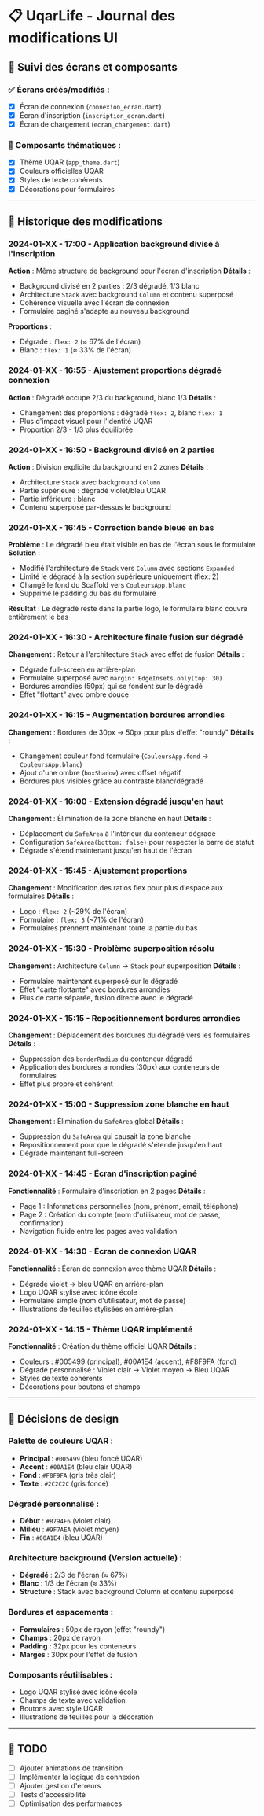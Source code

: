 # 📋 UqarLife - Journal des modifications UI

## 🎯 Suivi des écrans et composants

### ✅ Écrans créés/modifiés :
- [x] Écran de connexion (`connexion_ecran.dart`)
- [x] Écran d'inscription (`inscription_ecran.dart`)
- [x] Écran de chargement (`ecran_chargement.dart`)

### 🎨 Composants thématiques :
- [x] Thème UQAR (`app_theme.dart`)
- [x] Couleurs officielles UQAR
- [x] Styles de texte cohérents
- [x] Décorations pour formulaires

---

## 📅 Historique des modifications

### **2024-01-XX - 17:00 - Application background divisé à l'inscription**
**Action** : Même structure de background pour l'écran d'inscription
**Détails** : 
- Background divisé en 2 parties : 2/3 dégradé, 1/3 blanc
- Architecture `Stack` avec background `Column` et contenu superposé
- Cohérence visuelle avec l'écran de connexion
- Formulaire paginé s'adapte au nouveau background

**Proportions** : 
- Dégradé : `flex: 2` (≈ 67% de l'écran)
- Blanc : `flex: 1` (≈ 33% de l'écran)

### **2024-01-XX - 16:55 - Ajustement proportions dégradé connexion**
**Action** : Dégradé occupe 2/3 du background, blanc 1/3
**Détails** : 
- Changement des proportions : dégradé `flex: 2`, blanc `flex: 1`
- Plus d'impact visuel pour l'identité UQAR
- Proportion 2/3 - 1/3 plus équilibrée

### **2024-01-XX - 16:50 - Background divisé en 2 parties**
**Action** : Division explicite du background en 2 zones
**Détails** : 
- Architecture `Stack` avec background `Column`
- Partie supérieure : dégradé violet/bleu UQAR
- Partie inférieure : blanc
- Contenu superposé par-dessus le background

### **2024-01-XX - 16:45 - Correction bande bleue en bas**
**Problème** : Le dégradé bleu était visible en bas de l'écran sous le formulaire
**Solution** : 
- Modifié l'architecture de `Stack` vers `Column` avec sections `Expanded`
- Limité le dégradé à la section supérieure uniquement (flex: 2)
- Changé le fond du Scaffold vers `CouleursApp.blanc`
- Supprimé le padding du bas du formulaire

**Résultat** : Le dégradé reste dans la partie logo, le formulaire blanc couvre entièrement le bas

### **2024-01-XX - 16:30 - Architecture finale fusion sur dégradé**
**Changement** : Retour à l'architecture `Stack` avec effet de fusion
**Détails** : 
- Dégradé full-screen en arrière-plan
- Formulaire superposé avec `margin: EdgeInsets.only(top: 30)`
- Bordures arrondies (50px) qui se fondent sur le dégradé
- Effet "flottant" avec ombre douce

### **2024-01-XX - 16:15 - Augmentation bordures arrondies**
**Changement** : Bordures de 30px → 50px pour plus d'effet "roundy"
**Détails** : 
- Changement couleur fond formulaire (`CouleursApp.fond` → `CouleursApp.blanc`)
- Ajout d'une ombre (`boxShadow`) avec offset négatif
- Bordures plus visibles grâce au contraste blanc/dégradé

### **2024-01-XX - 16:00 - Extension dégradé jusqu'en haut**
**Changement** : Élimination de la zone blanche en haut
**Détails** : 
- Déplacement du `SafeArea` à l'intérieur du conteneur dégradé
- Configuration `SafeArea(bottom: false)` pour respecter la barre de statut
- Dégradé s'étend maintenant jusqu'en haut de l'écran

### **2024-01-XX - 15:45 - Ajustement proportions**
**Changement** : Modification des ratios flex pour plus d'espace aux formulaires
**Détails** : 
- Logo : `flex: 2` (~29% de l'écran)
- Formulaire : `flex: 5` (~71% de l'écran)
- Formulaires prennent maintenant toute la partie du bas

### **2024-01-XX - 15:30 - Problème superposition résolu**
**Changement** : Architecture `Column` → `Stack` pour superposition
**Détails** : 
- Formulaire maintenant superposé sur le dégradé
- Effet "carte flottante" avec bordures arrondies
- Plus de carte séparée, fusion directe avec le dégradé

### **2024-01-XX - 15:15 - Repositionnement bordures arrondies**
**Changement** : Déplacement des bordures du dégradé vers les formulaires
**Détails** : 
- Suppression des `borderRadius` du conteneur dégradé
- Application des bordures arrondies (30px) aux conteneurs de formulaires
- Effet plus propre et cohérent

### **2024-01-XX - 15:00 - Suppression zone blanche en haut**
**Changement** : Élimination du `SafeArea` global
**Détails** : 
- Suppression du `SafeArea` qui causait la zone blanche
- Repositionnement pour que le dégradé s'étende jusqu'en haut
- Dégradé maintenant full-screen

### **2024-01-XX - 14:45 - Écran d'inscription paginé**
**Fonctionnalité** : Formulaire d'inscription en 2 pages
**Détails** : 
- Page 1 : Informations personnelles (nom, prénom, email, téléphone)
- Page 2 : Création du compte (nom d'utilisateur, mot de passe, confirmation)
- Navigation fluide entre les pages avec validation

### **2024-01-XX - 14:30 - Écran de connexion UQAR**
**Fonctionnalité** : Écran de connexion avec thème UQAR
**Détails** : 
- Dégradé violet → bleu UQAR en arrière-plan
- Logo UQAR stylisé avec icône école
- Formulaire simple (nom d'utilisateur, mot de passe)
- Illustrations de feuilles stylisées en arrière-plan

### **2024-01-XX - 14:15 - Thème UQAR implémenté**
**Fonctionnalité** : Création du thème officiel UQAR
**Détails** : 
- Couleurs : #005499 (principal), #00A1E4 (accent), #F8F9FA (fond)
- Dégradé personnalisé : Violet clair → Violet moyen → Bleu UQAR
- Styles de texte cohérents
- Décorations pour boutons et champs

---

## 🎨 Décisions de design

### **Palette de couleurs UQAR** :
- **Principal** : `#005499` (bleu foncé UQAR)
- **Accent** : `#00A1E4` (bleu clair UQAR)  
- **Fond** : `#F8F9FA` (gris très clair)
- **Texte** : `#2C2C2C` (gris foncé)

### **Dégradé personnalisé** :
- **Début** : `#B794F6` (violet clair)
- **Milieu** : `#9F7AEA` (violet moyen)
- **Fin** : `#00A1E4` (bleu UQAR)

### **Architecture background (Version actuelle)** :
- **Dégradé** : 2/3 de l'écran (≈ 67%)
- **Blanc** : 1/3 de l'écran (≈ 33%)
- **Structure** : Stack avec background Column et contenu superposé

### **Bordures et espacements** :
- **Formulaires** : 50px de rayon (effet "roundy")
- **Champs** : 20px de rayon
- **Padding** : 32px pour les conteneurs
- **Marges** : 30px pour l'effet de fusion

### **Composants réutilisables** :
- Logo UQAR stylisé avec icône école
- Champs de texte avec validation
- Boutons avec style UQAR
- Illustrations de feuilles pour la décoration

---

## 📝 TODO

- [ ] Ajouter animations de transition
- [ ] Implémenter la logique de connexion
- [ ] Ajouter gestion d'erreurs
- [ ] Tests d'accessibilité
- [ ] Optimisation des performances 